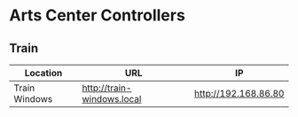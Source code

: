 # Arts Center Controllers

## Train

Location | URL | IP
------------ | ------------- | -------------
Train Windows | http://train-windows.local | http://192.168.86.80
